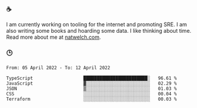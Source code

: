 ### ☕

I am currently working on tooling for the internet and promoting SRE. I am also writing some books and hoarding some data. I like thinking about time. Read more about me at [natwelch.com](https://natwelch.com).

### 🕒

<!--START_SECTION:waka-->

```text
From: 05 April 2022 - To: 12 April 2022

TypeScript                   ████████████████████████░   96.61 %
JavaScript                   ▓░░░░░░░░░░░░░░░░░░░░░░░░   02.29 %
JSON                         ▒░░░░░░░░░░░░░░░░░░░░░░░░   01.03 %
CSS                          ░░░░░░░░░░░░░░░░░░░░░░░░░   00.04 %
Terraform                    ░░░░░░░░░░░░░░░░░░░░░░░░░   00.03 %
```

<!--END_SECTION:waka-->
